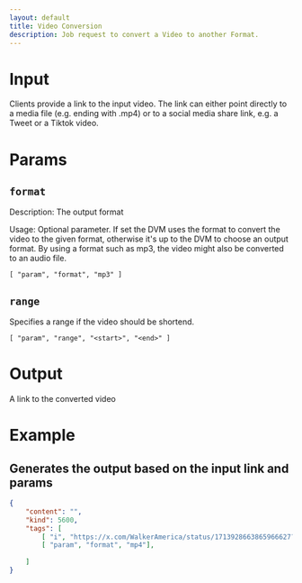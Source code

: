 ```yaml
---
layout: default
title: Video Conversion
description: Job request to convert a Video to another Format.
---
```


# Input

Clients provide a link to the input video. The link can either point directly to a media file (e.g. ending with .mp4) or to a social media share link, e.g. a Tweet or a Tiktok video.

# Params

## `format`

Description:
The output format

Usage:
Optional parameter. If set the DVM uses the format to convert the video to the given format, otherwise it's up to the DVM to choose an output format. By using a format such as mp3, the video might also be converted to an audio file.

```
[ "param", "format", "mp3" ]
```


## `range`

Specifies a range if the video should be shortend.

```
[ "param", "range", "<start>", "<end>" ]
```


# Output

A link to the converted video

# Example

## Generates the output based on the input link and params

```json
{
    "content": "",
    "kind": 5600,
    "tags": [
        [ "i", "https://x.com/WalkerAmerica/status/1713928663865966627?s=20", "url" ],
        [ "param", "format", "mp4"],
        
    ]
}
```
